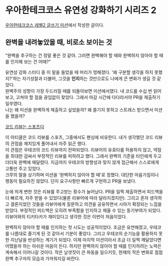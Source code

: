 우아한테크코스 유연성 강화하기 시리즈 2
=
[우아한테크코스 레벨2 글쓰기 미션](https://github.com/woowacourse/woowa-writing/pull/215)에서 작성한 글이다.


완벽을 내려놓았을 때, 비로소 보이는 것
----------------------


"완벽을 추구하는 건 정말 좋은 것 같아. 그러면 완벽해야 할 때와 완벽하지 않아야 할 때를 인지해 보는 건 어때?"


유연성 강화 스터디 중 이 말을 들었을 때 머리가 멍해졌다. '왜 구분할 생각을 하지 못했지?'하는 자기성찰과 더불어, 그것을 **인지**하는 것만으로도 나에게 큰 변화가 생길 것 같았다.  
완벽주의 성향이 가장 두드러질 때를 되돌아보면 미션에서였다. 내 코드를 수십 번 읽어보고, 고쳐야 할 점을 끊임없이 찾았다. 그래서 마감 시간에 다다라서야 PR을 제출하기 일쑤였다.  
나는 왜 미션을 완벽하게 제출하고 싶었을까? 왜 즐기지 못하고 스트레스 받으면서 미션을 했을까?


[코드 리뷰는 스포츠다](https://yozm.wishket.com/magazine/detail/1903/)


이 아티클은 코드 리뷰를 스포츠, 그중에서도 펜싱에 비유한다. 내가 생각했던 코드 리뷰의 관점을 재치있게 풀어내서 자주 읽곤 했다.  
이 관점은 우테코의 코드 리뷰까지 전파되었다. 리뷰어의 유효타를 허용하지 않고, 약점을 최대한 감싸서 부정적인 리뷰를 피하려고 했다. 그래서 완벽의 기준을 타인에게 두고 더더욱 완벽에 매달렸다. 지금까지 우테코의 방향성과 맞지 않게 접근해서 스스로에게 고통만 주고 있었다.  
크루의 말을 상기하며 미션을 '완벽하지 않아야 할 때'로 정했다. 대단한 마음가짐이나 행동이 필요하진 않았다. 단지 요구사항만 빠르게 구현하고 PR을 보냈다.


눈에 띄게 변한 것은 리뷰를 주고받는 횟수가 늘어났다. PR을 일찍 제출하면서 피드백을 더 빠르게, 자주 받을 수 있었다(물론 리뷰어에 따라 달라지겠지만). 그리고 혼자 생각하고 결론지었던 것들을 리뷰어에게 질문하고 의견을 공유하면서 시야가 확장되는 느낌을 받았다. 부정적인 피드백은 오히려 부족함을 인지하고 채울 수 있는 동기부여가 되었다. 리뷰어와의 티키타카가 재미있다고 생각한 것은 이번이 처음이었다.


완벽하지 않아야 할 때를 인지하는 첫 시도는 성공적이었다. 조금은 유연해졌고, 우테코를 나름대로 즐기게 된 것 같아서 기분이 좋았다. 그리고 우테코의 순기능을 활용하지 못한 지난날을 반성하는 계기가 되었다. 이제 마지막 미션이라서 조금 더 일찍 깨달았다면 어땠을까 하는 아쉬운 마음이 든다. 하지만 완벽하지 않아야 할 때를 인지하려는 노력은 계속해서 이어나갈 것이다. 작은 날갯짓이 큰 파동을 일으키듯, 현재의 작은 변화로 점점 완벽 추구자의 모습과 가까워지길 바란다.

